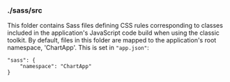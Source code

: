 ### ./sass/src

This folder contains Sass files defining CSS rules corresponding to classes
included in the application's JavaScript code build when using the classic toolkit.
By default, files in this folder are mapped to the application's root namespace, 'ChartApp'.
This is set in `"app.json"`:

    "sass": {
        "namespace": "ChartApp"
    }